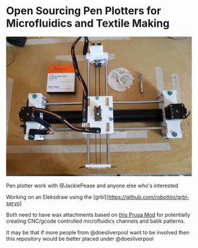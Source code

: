 # Open Sourcing Pen Plotters for Microfluidics and Textile Making

![Eleksdraw](images/PaperDiagnosticPrinter.jpg)

Pen plotter work with @JackiePease and anyone else who's interested

Working on an Eleksdraw using the [grbl](https://github.com/robottini/grbl-servo]

Both need to have wax attachments based on [this Prusa Mod](https://www.thingiverse.com/thing:1677063) for potentially creating CNC/gcode controlled microfluidics channels and batik patterns.


It may be that if more people from @doesliverpool want to be involved then this repository would be better placed under @doesliverpool

